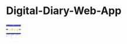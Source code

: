 # Digital-Diary-Web-App
<img src="https://github.com/PreetiSharma2815/Digital-Diary-Web-App-With-Emotion-Sentiment-Analysis/blob/f10c36bd1163d3fb7c49d94eb68d692a6620b0d2/output/Emo-Diary-Op.gif" width="40" height="40" />
